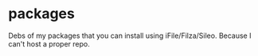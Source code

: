 # packages
Debs of my packages that you can install using iFile/Filza/Sileo.  Because I can't host a proper repo.
